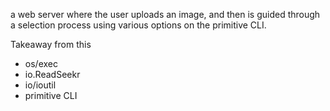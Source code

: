 a web server where the user uploads an image, and then is guided through a selection process using various options on the primitive CLI.

Takeaway from this
- os/exec
- io.ReadSeekr
- io/ioutil
- primitive CLI